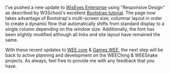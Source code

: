 <html><body><p>I've pushed a new update to <a title="WiseEyes Enterprise" href="https://www.wiseeyesent.com">WisEyes Enterprise</a> using "Responsive Design" as described by W3School's excellent <a title="W3Schools Bootstrap 3 Tutorial" href="https://www.w3schools.com/bootstrap/default.asp" target="_blank">Bootstrap tutorial</a>. The page now takes advantage of Bootstrap's multi-screen size, columnar layout in order to create a dynamic flow that automatically shifts from standard display to a single column depending on the window size. Additionally, the font has been slightly modified although all links and site layout have remained the same.

With these recent updates to <a href="https://www.wiseeyesent.com">WEE.com</a> &amp; <a title="Games &amp; Projects by WiseEyes Ent." href="http://games.wiseeyesent.com">Games.WEE</a>, the next step will be back to active planning and development on the WEEChing &amp; WEESnake projects. As always, feel free to provide me with any feedback that you have.</p></body></html>
